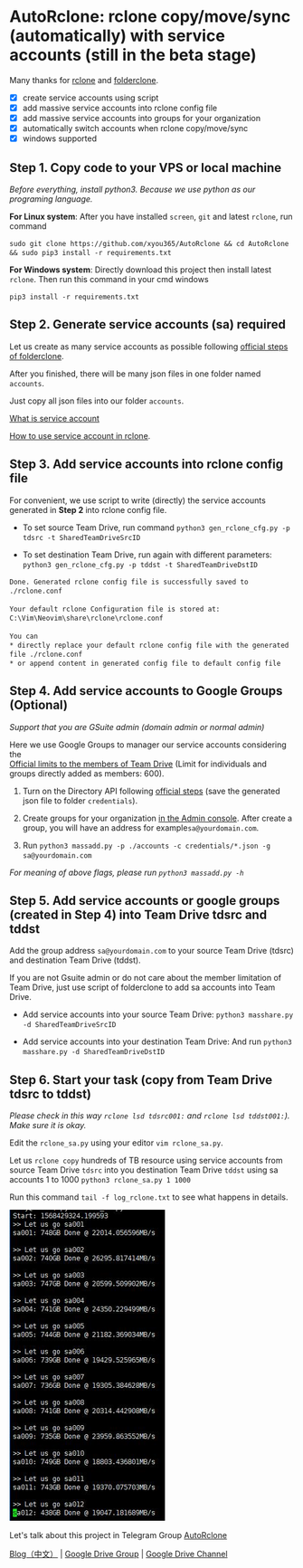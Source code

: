 # AutoRclone: rclone copy/move/sync (automatically) with service accounts (still in the beta stage)
Many thanks for [rclone](https://rclone.org/) and [folderclone](https://github.com/Spazzlo/folderclone).

- [x] create service accounts using script
- [x] add massive service accounts into rclone config file
- [x] add massive service accounts into groups for your organization
- [x] automatically switch accounts when rclone copy/move/sync 
- [x] windows supported

Step 1. Copy code to your VPS or local machine
---------------------------------
_Before everything, install python3. Because we use python as our programing language._

**For Linux system**: After you have installed `screen`, `git` and latest `rclone`, run command
```
sudo git clone https://github.com/xyou365/AutoRclone && cd AutoRclone && sudo pip3 install -r requirements.txt
```
**For Windows system**: Directly download this project then install latest `rclone`. Then run this command 
in your cmd windows
```
pip3 install -r requirements.txt
```

Step 2. Generate service accounts (sa) required
---------------------------------
Let us create as many service accounts as possible following [official steps of folderclone](https://github.com/Spazzlo/folderclone/blob/master/README_multifolderclone.md#steps-to-setup-multifactorypy). 

After you finished, there will be many json files in one folder named `accounts`. 

Just copy all json files into our folder `accounts`.

[What is service account](https://cloud.google.com/iam/docs/service-accounts)

[How to use service account in rclone](https://rclone.org/drive/#service-account-support).


Step 3. Add service accounts into rclone config file
---------------------------------
For convenient, we use script to write (directly) the service accounts generated in **Step 2** into rclone config file.

- To set source Team Drive, run command `python3 gen_rclone_cfg.py -p tdsrc -t SharedTeamDriveSrcID`

- To set destination Team Drive, run again with different parameters: `python3 gen_rclone_cfg.py -p tddst -t SharedTeamDriveDstID`
```
Done. Generated rclone config file is successfully saved to ./rclone.conf

Your default rclone Configuration file is stored at:
C:\Vim\Neovim\share\rclone\rclone.conf

You can
* directly replace your default rclone config file with the generated file ./rclone.conf
* or append content in generated config file to default config file
```

Step 4. Add service accounts to Google Groups (Optional)
---------------------------------
_Support that you are GSuite admin (domain admin or normal admin)_

Here we use Google Groups to manager our service accounts considering the  
[Official limits to the members of Team Drive](https://support.google.com/a/answer/7338880?hl=en) (Limit for individuals and groups directly added as members: 600).

1. Turn on the Directory API following [official steps](https://developers.google.com/admin-sdk/directory/v1/quickstart/python) (save the generated json file to folder `credentials`).

2. Create groups for your organization [in the Admin console](https://support.google.com/a/answer/33343?hl=en). After create a group, you will have an address for example`sa@yourdomain.com`.

3. Run `python3 massadd.py -p ./accounts -c credentials/*.json -g sa@yourdomain.com`

_For meaning of above flags, please run `python3 massadd.py -h`_

Step 5. Add service accounts or google groups (created in Step 4) into Team Drive tdsrc and tddst
---------------------------------
Add the group address `sa@yourdomain.com` to your source Team Drive (tdsrc) and destination Team Drive (tddst). 
 
If you are not Gsuite admin or do not care about the member limitation of Team Drive, 
just use script of folderclone to add sa accounts into Team Drive.

- Add service accounts into your source Team Drive: 
`python3 masshare.py -d SharedTeamDriveSrcID`

- Add service accounts into your destination Team Drive:
And run `python3 masshare.py -d SharedTeamDriveDstID`

Step 6. Start your task (copy from Team Drive tdsrc to tddst)
---------------------------------
_Please check in this way `rclone lsd tdsrc001:` and `rclone lsd tddst001:`). Make sure it is okay._

Edit the `rclone_sa.py` using your editor `vim rclone_sa.py`.

Let us `rclone copy` hundreds of TB resource using service accounts from source Team Drive `tdsrc` into you destination Team Drive `tddst` using sa accounts 1 to 1000
`python3 rclone_sa.py 1 1000`

Run this command `tail -f log_rclone.txt` to see what happens in details.

![](AutoRclone.jpg)

Let's talk about this project in Telegram Group [AutoRclone](https://t.me/AutoRclone)

[Blog（中文）](https://www.gfan.loan/?p=235) | [Google Drive Group](https://t.me/google_drive) | [Google Drive Channel](https://t.me/gdurl)  



